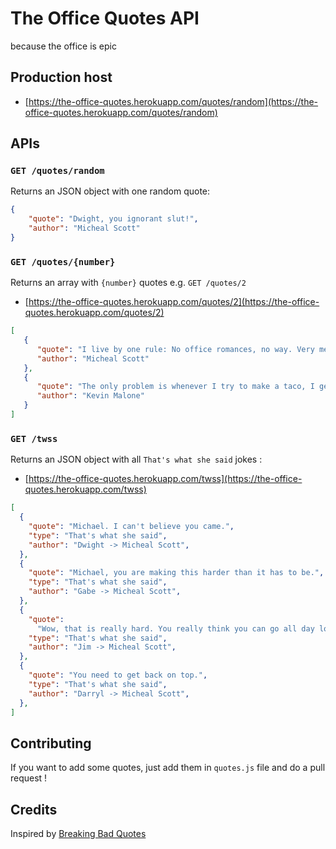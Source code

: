 # The Office Quotes API

because the office is epic

## Production host

- [https://the-office-quotes.herokuapp.com/quotes/random](https://the-office-quotes.herokuapp.com/quotes/random)

## APIs

### `GET /quotes/random`

Returns an JSON object with one random quote:

```json
{
    "quote": "Dwight, you ignorant slut!",
    "author": "Micheal Scott"
}
```

### `GET /quotes/{number}`

Returns an array with `{number}` quotes e.g. `GET /quotes/2`

- [https://the-office-quotes.herokuapp.com/quotes/2](https://the-office-quotes.herokuapp.com/quotes/2)

```json
[
   {
      "quote": "I live by one rule: No office romances, no way. Very messy, inappropriate…no. But, I live by another rule: Just do it…Nike.",
      "author": "Micheal Scott"
   },
   {
      "quote": "The only problem is whenever I try to make a taco, I get too excited and crush it.",
      "author": "Kevin Malone"
   }
]
```

### `GET /twss`

Returns an JSON object with all `That's what she said` jokes :

- [https://the-office-quotes.herokuapp.com/twss](https://the-office-quotes.herokuapp.com/twss)

```json
[
  {
    "quote": "Michael. I can't believe you came.",
    "type": "That's what she said",
    "author": "Dwight -> Micheal Scott",
  },
  {
    "quote": "Michael, you are making this harder than it has to be.",
    "type": "That's what she said",
    "author": "Gabe -> Micheal Scott",
  },
  {
    "quote":
      "Wow, that is really hard. You really think you can go all day long? Well, you always left me satisfied and smiling, so-",
    "type": "That's what she said",
    "author": "Jim -> Micheal Scott",
  },
  {
    "quote": "You need to get back on top.",
    "type": "That's what she said",
    "author": "Darryl -> Micheal Scott",
  },
]
```

## Contributing

If you want to add some quotes, just add them in `quotes.js` file and do a pull request !

## Credits
Inspired by [Breaking Bad Quotes](https://github.com/shevabam/breaking-bad-quotes)
